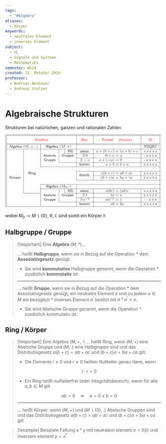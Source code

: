 ```yaml
---
tags:
  - "#Algebra"
aliases:
  - Körper
keywords:
  - neutrales Element
  - inverses Element
subject:
  - VL
  - Signale und Systeme
  - Mathematik1
semester: WS24
created: 22. Oktober 2024
professor:
  - Andreas Neubauer
  - Andreas Stelzer
---
```

 

# Algebraische Strukturen

Strukturen bei natürlichen, ganzen und rationalen Zahlen

![](assets/AlgStrukt.png)

wobei $M_0:=M \backslash\{0\}$, $\mathbb{R}, \mathbb{C}$ sind somit ein Körper $\mathbb{K}$

## Halbgruppe / Gruppe

> [!important] Eine **Algebra** $(M, *)$…
> 
> … heißt **Halbgruppe**, wenn sie in Bezug auf die Operation * dem **Assoziativgesetz** genügt.
> - Sie wird **kommutative** Halbgruppe genannt, wenn die Operation * zusätzlich **kommutativ** ist.
> 
> ---
> 
> … heißt **Gruppe**, wenn sie in Bezug auf die Operation * dem Assoziativgesetz genügt, ein neutrales Element $e$ und zu jedem $a \in M$ ein bezüglich * inverses Element $a^{\prime}$ besitzt mit $a * a^{\prime}=e$.
> - Sie wird Abelsche Gruppe genannt, wenn die Operation * zusätzlich kommutativ ist.
> 

## Ring / Körper

> [!important] Eine Algebra $(M,+, \cdot)$
> … heißt Ring, wenn $(M,+)$ eine Abelsche Gruppe und $(M, \cdot)$ eine Halbgruppe sind und das Distributivgesetz $a(b+c)=a b+a c$ und $(b+c) a=b a+c a$ gilt.
> - Die Elemente $l \neq 0$ und $r \neq 0$ heißen Nullteiler genau dann, wenn
> 
> $$ l \cdot r=0 $$
> 
> - Ein Ring heißt nullteilerfrei (oder Integritätsbereich), wenn für alle $a, b \in M$ gilt
> 
> $$ a b=0 \quad \Longrightarrow \quad a=0 \vee b=0 $$
> 
> ---
> 
> … heißt Körper, wenn $(M,+)$ und $(M \backslash\{0\}, \cdot)$ Abelsche Gruppen sind und das Distributivgesetz $a(b+c)=a b+a c$ und $(b+c) a=b a+c a$ gilt

>[!example] Beispiele
> Faltung $x*y$ mit neutralem element $e=\delta(t)$ und inversem element $y=x^*$